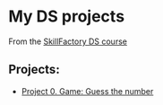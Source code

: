 # My DS projects
From the [SkillFactory DS course](https://skillfactory.ru/data-scientist)

## Projects:

* [Project 0. Game: Guess the number]()
